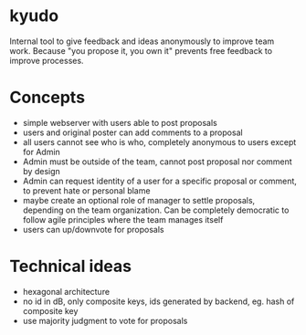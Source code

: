 # kyudo
Internal tool to give feedback and ideas anonymously to improve team work. 
Because "you propose it, you own it" prevents free feedback to improve processes. 

# Concepts 
* simple webserver with users able to post proposals
* users and original poster can add comments to a proposal
* all users cannot see who is who, completely anonymous to users except for Admin 
* Admin must be outside of the team, cannot post proposal nor comment by design 
* Admin can request identity of a user for a specific proposal or comment, to prevent hate or personal blame 
* maybe create an optional role of manager to settle proposals, depending on the team organization. Can be completely democratic to follow agile principles where the team manages itself 
* users can up/downvote for proposals 

# Technical ideas
* hexagonal architecture
* no id in dB, only composite keys, ids generated by backend, eg. hash of composite key 
* use majority judgment to vote for proposals 
